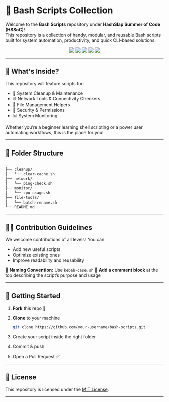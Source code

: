 
# 🐚 Bash Scripts Collection

Welcome to the **Bash Scripts** repository under **HashSlap Summer of Code (HSSoC)**!  
This repository is a collection of handy, modular, and reusable Bash scripts built for system automation, productivity, and quick CLI-based solutions.

<p align="center">
  <img src="https://img.shields.io/github/license/HashSlap-Summer-of-Code/bash-scripts?style=flat-square&color=brightgreen" />
  <img src="https://img.shields.io/github/forks/HashSlap-Summer-of-Code/bash-scripts?style=flat-square&color=gray" />
  <img src="https://img.shields.io/github/stars/HashSlap-Summer-of-Code/bash-scripts?style=flat-square&color=blue" />
  <img src="https://img.shields.io/github/issues/HashSlap-Summer-of-Code/bash-scripts?style=flat-square&color=green" />
  <img src="https://img.shields.io/github/issues-pr/HashSlap-Summer-of-Code/bash-scripts?style=flat-square&color=gold" />
</p>

---

## 🚀 What's Inside?

This repository will feature scripts for:

- 🧹 System Cleanup & Maintenance
- 🌐 Network Tools & Connectivity Checkers
- 📂 File Management Helpers
- 🔐 Security & Permissions
- 📊 System Monitoring

Whether you’re a beginner learning shell scripting or a power user automating workflows, this is the place for you!

---

## 📂 Folder Structure

```bash
.
├── cleanup/
│   └── clear-cache.sh
├── network/
│   └── ping-check.sh
├── monitor/
│   └── cpu-usage.sh
├── file-tools/
│   └── batch-rename.sh
└── README.md
```

---

## 🧑‍💻 Contribution Guidelines

We welcome contributions of all levels! You can:

* Add new useful scripts
* Optimize existing ones
* Improve readability and reusability

📌 **Naming Convention:** Use `kebab-case.sh`
📌 **Add a comment block** at the top describing the script’s purpose and usage

---

## 🤝 Getting Started

1. **Fork** this repo 🍴
2. **Clone** to your machine

   ```bash
   git clone https://github.com/your-username/bash-scripts.git
   ```
3. Create your script inside the right folder
4. Commit & push
5. Open a Pull Request ✅

---

## 📄 License

This repository is licensed under the [MIT License](LICENSE).

---

